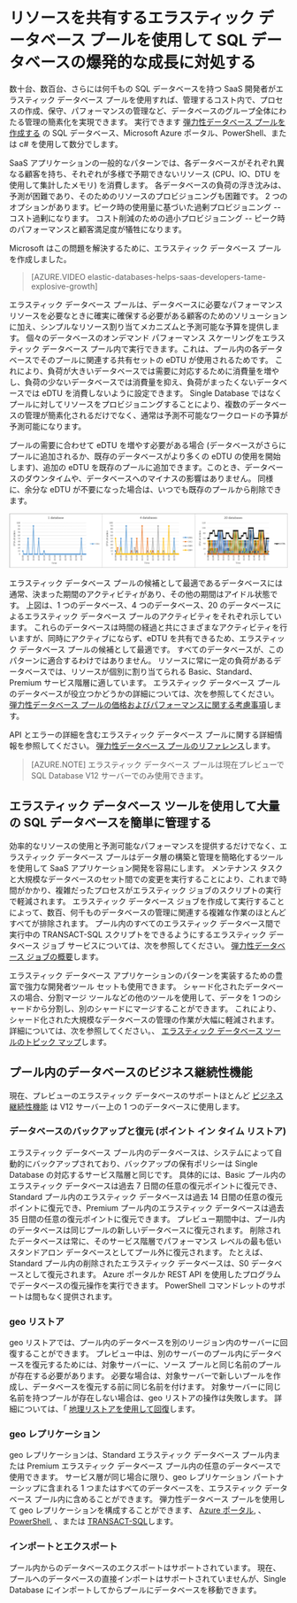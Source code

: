 <properties
    pageTitle="SQL データベースのエラスティック データベース プール | Microsoft Azure"
    description="エラスティック データベース プールを使用して SQL データベースの爆発的な成長に対処する方法 (多くのデータベース間で使用可能なリソースを共有する方法) を説明します。"
    keywords="elastic database,sql databases"   
    services="sql-database"
    documentationCenter=""
    authors="stevestein"
    manager="jeffreyg"
    editor="cgronlun"/>

<tags
    ms.service="sql-database"
    ms.devlang="NA"
    ms.date="12/01/2015"
    ms.author="sstein"
    ms.workload="data-management"
    ms.topic="article"
    ms.tgt_pltfrm="NA"/>


# リソースを共有するエラスティック データベース プールを使用して SQL データベースの爆発的な成長に対処する

数十台、数百台、さらには何千もの SQL データベースを持つ SaaS 開発者がエラスティック データベース プールを使用すれば、管理するコスト内で、プロセスの作成、保守、パフォーマンスの管理など、データベースのグループ全体にわたる管理の簡素化を実現できます。 実行できます [弾力性データベース プールを作成する](sql-database-elastic-pool-portal.md) の SQL データベース、Microsoft Azure ポータル、PowerShell、または c# を使用して数分でします。

SaaS アプリケーションの一般的なパターンでは、各データベースがそれぞれ異なる顧客を持ち、それぞれが多様で予期できないリソース (CPU、IO、DTU を使用して集計したメモリ) を消費します。 各データベースの負荷の浮き沈みは、予測が困難であり、そのためのリソースのプロビジョニングも困難です。 2 つのオプションがあります。ピーク時の使用量に基づいた過剰プロビジョニング -- コスト過剰になります。 コスト削減のための過小プロビジョニング -- ピーク時のパフォーマンスと顧客満足度が犠牲になります。

Microsoft はこの問題を解決するために、エラスティック データベース プールを作成しました。

> [AZURE.VIDEO elastic-databases-helps-saas-developers-tame-explosive-growth]


エラスティック データベース プールは、データベースに必要なパフォーマンス リソースを必要なときに確実に確保する必要がある顧客のためのソリューションに加え、シンプルなリソース割り当てメカニズムと予測可能な予算を提供します。 個々のデータベースのオンデマンド パフォーマンス スケーリングをエラスティック データベース プール内で実行できます。これは、プール内の各データベースでそのプールに関連する共有セットの eDTU が使用されるためです。 これにより、負荷が大きいデータベースでは需要に対応するために消費量を増やし、負荷の少ないデータベースでは消費量を抑え、負荷がまったくないデータベースでは eDTU を消費しないように設定できます。 Single Database ではなくプールに対してリソースをプロビジョニングすることにより、複数のデータベースの管理が簡素化されるだけでなく、通常は予測不可能なワークロードの予算が予測可能になります。

プールの需要に合わせて eDTU を増やす必要がある場合 (データベースがさらにプールに追加されるか、既存のデータベースがより多くの eDTU の使用を開始します)、追加の eDTU を既存のプールに追加できます。このとき、データベースのダウンタイムや、データベースへのマイナスの影響はありません。 同様に、余分な eDTU が不要になった場合は、いつでも既存のプールから削除できます。  

![SQL database エラスティック データベース プール Edtu を共有します。][1]

エラスティック データベース プールの候補として最適であるデータベースには通常、決まった期間のアクティビティがあり、その他の期間はアイドル状態です。 上図は、1 つのデータベース、4 つのデータベース、20 のデータベースによるエラスティック データベース プールのアクティビティをそれぞれ示しています。 これらのデータベースは時間の経過と共にさまざまなアクティビティを行いますが、同時にアクティブにならず、eDTU を共有できるため、エラスティック データベース プールの候補として最適です。 すべてのデータベースが、このパターンに適合するわけではありません。 リソースに常に一定の負荷があるデータベースでは、リソースが個別に割り当てられる Basic、Standard、Premium サービス階層に適しています。 エラスティック データベース プールのデータベースが役立つかどうかの詳細については、次を参照してください。 [弾力性データベース プールの価格およびパフォーマンスに関する考慮事項](sql-database-elastic-pool-guidance.md)します。

API とエラーの詳細を含むエラスティック データベース プールに関する詳細情報を参照してください。 [弾力性データベース プールのリファレンス](sql-database-elastic-pool-reference.md)します。


> [AZURE.NOTE] エラスティック データベース プールは現在プレビューで SQL Database V12 サーバーでのみ使用できます。

## エラスティック データベース ツールを使用して大量の SQL データベースを簡単に管理する

効率的なリソースの使用と予測可能なパフォーマンスを提供するだけでなく、エラスティック データベース プールはデータ層の構築と管理を簡略化するツールを使用して SaaS アプリケーション開発を容易にします。 メンテナンス タスクと大規模なデータベースのセット間での変更を実行することにより、これまで時間がかかり、複雑だったプロセスがエラスティック ジョブのスクリプトの実行で軽減されます。 エラスティック データベース ジョブを作成して実行することによって、数百、何千ものデータベースの管理に関連する複雑な作業のほとんどすべてが排除されます。 プール内のすべてのエラスティック データベース間で実行中の TRANSACT-SQL スクリプトをできるようにするエラスティック データベース ジョブ サービスについては、次を参照してください。 [弾力性データベース ジョブの概要](sql-database-elastic-jobs-overview.md)します。

エラスティック データベース アプリケーションのパターンを実装するための豊富で強力な開発者ツール セットも使用できます。 シャード化されたデータベースの場合、分割マージ ツールなどの他のツールを使用して、データを 1 つのシャードから分割し、別のシャードにマージすることができます。 これにより、シャード化された大規模なデータベースの管理の作業が大幅に軽減されます。 詳細については、次を参照してください。、 [エラスティック データベース ツールのトピック マップ](sql-database-elastic-scale-documentation-map.md)します。

## プール内のデータベースのビジネス継続性機能

現在、プレビューのエラスティック データベースのサポートほとんど [ビジネス継続性機能](sql-database-business-continuity.md) は V12 サーバー上の 1 つのデータベースに使用します。

### データベースのバックアップと復元 (ポイント イン タイム リストア)

エラスティック データベース プール内のデータベースは、システムによって自動的にバックアップされており、バックアップの保有ポリシーは Single Database の対応するサービス階層と同じです。 具体的には、Basic プール内のエラスティック データベースは過去 7 日間の任意の復元ポイントに復元でき、Standard プール内のエラスティック データベースは過去 14 日間の任意の復元ポイントに復元でき、Premium プール内のエラスティック データベースは過去 35 日間の任意の復元ポイントに復元できます。 プレビュー期間中は、プール内のデータベースは同じプールの新しいデータベースに復元されます。 削除されたデータベースは常に、そのサービス階層でパフォーマンス レベルの最も低いスタンドアロン データベースとしてプール外に復元されます。 たとえば、Standard プール内の削除されたエラスティック データベースは、S0 データベースとして復元されます。 Azure ポータルか REST API を使用したプログラムでデータベースの復元操作を実行できます。 PowerShell コマンドレットのサポートは間もなく提供されます。

### geo リストア

geo リストアでは、プール内のデータベースを別のリージョン内のサーバーに回復することができます。 プレビュー中は、別のサーバーのプール内にデータベースを復元するためには、対象サーバーに、ソース プールと同じ名前のプールが存在する必要があります。 必要な場合は、対象サーバーで新しいプールを作成し、データベースを復元する前に同じ名前を付けます。 対象サーバーに同じ名前を持つプールが存在しない場合は、geo リストアの操作は失敗します。 詳細については、「 [地理リストアを使用して回復](sql-database-disaster-recovery.md#recover-using-geo-restore)します。


### geo レプリケーション

geo レプリケーションは、Standard エラスティック データベース プール内または Premium エラスティック データベース プール内の任意のデータベースで使用できます。  サービス層が同じ場合に限り、geo レプリケーション パートナーシップに含まれる 1 つまたはすべてのデータベースを、エラスティック データベース プール内に含めることができます。 弾力性データベース プールを使用して geo レプリケーションを構成することができます、 [Azure ポータル](sql-database-geo-replication-portal.md), 、[PowerShell](sql-database-geo-replication-powershell.md), 、または [TRANSACT-SQL](sql-database-geo-replication-transact-sql.md)します。

### インポートとエクスポート

プール内からのデータベースのエクスポートはサポートされています。 現在、プールへのデータベースの直接インポートはサポートされていませんが、Single Database にインポートしてからプールにデータベースを移動できます。


<!--Image references-->
[1]: ./media/sql-database-elastic-pool/databases.png

